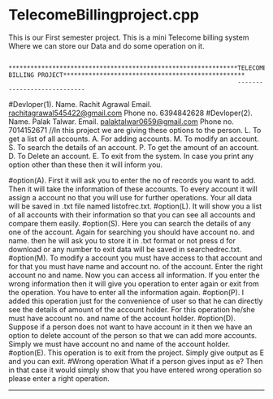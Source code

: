 # TelecomeBillingproject.cpp
This is our First semester project. This is a mini Telecome billing system Where we can store our Data and do some operation on it.

      ***************************************************************TELECOME BILLING PROJECT**************************************************
                                                                   ----------------------------
 #Devloper(1).
            Name.                Rachit Agrawal
            Email.               rachitagrawal545422@gmail.com
            Phone no.            6394842628
 #Devloper(2).
            Name.                 Palak Talwar.
            Email.                palaktalwar0659@gmail.com
            Phone no.             7014152671
//In this project we are giving these options to the person.
    L.        To get a list of all accounts.
    A.       For adding accounts.
    M.       To modify an account.
    S.        To search the details of an account.
    P.        To get the amount of an account.
    D.       To Delete an account.
    E.       To exit from the system.
    In case you print any  option other than these then it will inform you.

 #option(A).
    First it will ask you to enter the no of records you want to add.
    Then it will take the information of these accounts.
    To every account it will assign a account no that you will use for further operations.
    Your all data will be saved in .txt file named listofrec.txt.
 #option(L).
    It will show you a list of all accounts with their information so that you can see all accounts and compare them easily.
 #option(S).
    Here you can search the details of any one of the account.
    Again for searching you should have account no. and name.
    then he will ask you to store it in .txt format or not press d for download or any number to exit data will be saved in searchedrec.txt.
 #option(M).
    To modify a account you must have access to that account and for that you must have name and account no. of the account.
    Enter the right account no and name.
    Now you can access all information.
    If you enter the wrong information then it will give you operation to enter again or exit from the operation.
    You have to enter all the information again.
 #option(P).
    I added this operation just for the convenience of user so that he can directly see the details of amount of the account holder.
    For this operation he/she must have account no. and name of the account holder.
 #option(D).
    Suppose if a person does not want to have account in it then we have an option to delete account of the person so that we can add more accounts.
    Simply we must have account no and name of the account holder.
 #option(E).
    This operation is to exit from the project.
    Simply give output as E and you can exit.
 #Wrong operation
    What if a person gives input as e?
    Then in that case it would simply show that you have entered wrong operation so please enter a right operation.
************************************************************************************************************************************************************

